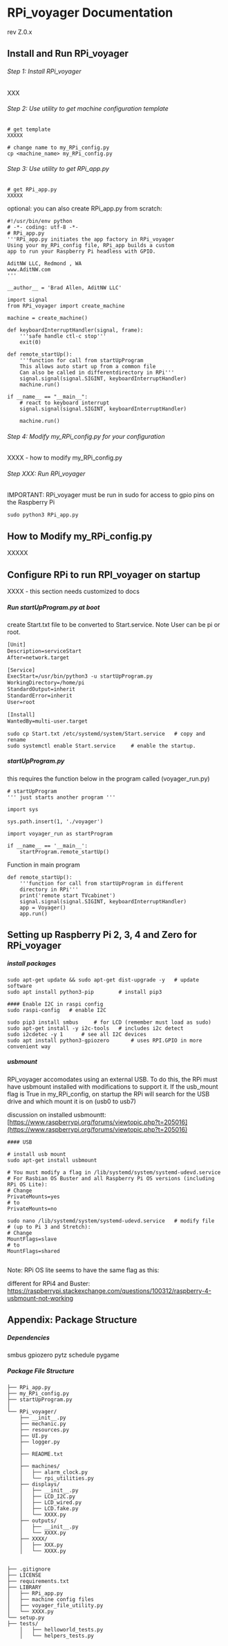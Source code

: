 # RPi_voyager Documentation

rev Z.0.x

## Install and Run RPi_voyager

###### Step 1:  Install RPi_voyager

XXX

###### Step 2:  Use utility to get machine configuration template

```
# get template
XXXXX

# change name to my_RPi_config.py
cp <machine_name> my_RPi_config.py
```

###### Step 3:  Use utility to get RPi_app.py

```
# get RPi_app.py
XXXXX
```

optional:  you can also create RPi_app.py from scratch:

```
#!/usr/bin/env python
# -*- coding: utf-8 -*-
# RPi_app.py
'''RPi_app.py initiates the app factory in RPi_voyager
Using your my_RPi_config file, RPi_app builds a custom
app to run your Raspberry Pi headless with GPIO.

AditNW LLC, Redmond , WA
www.AditNW.com
'''

__author__ = 'Brad Allen, AditNW LLC'

import signal
from RPi_voyager import create_machine

machine = create_machine()

def keyboardInterruptHandler(signal, frame):
    '''safe handle ctl-c stop'''
    exit(0)

def remote_startUp():
    '''function for call from startUpProgram
    This allows auto start up from a common file
    Can also be called in differentdirectory in RPi'''
    signal.signal(signal.SIGINT, keyboardInterruptHandler)
    machine.run()

if __name__ == "__main__":
	# react to keyboard interrupt
    signal.signal(signal.SIGINT, keyboardInterruptHandler)

    machine.run()
```

###### Step 4:  Modify my_RPi_config.py for your configuration

XXXX - how to modify my_RPi_config.py

###### Step XXX:  Run RPi_voyager

IMPORTANT:  RPi_voyager must be run in sudo for access to gpio pins on the Raspberry Pi

```
sudo python3 RPi_app.py
```



## How to Modify my_RPi_config.py

XXXXX



## Configure RPi to run RPI_voyager on startup

XXXX - this section needs customized to docs

##### Run startUpProgram.py at boot

create Start.txt file to be converted to Start.service.  Note User can be pi or root.

```Start.txt
[Unit]
Description=serviceStart
After=network.target

[Service]
ExecStart=/usr/bin/python3 -u startUpProgram.py
WorkingDirectory=/home/pi
StandardOutput=inherit
StandardError=inherit
User=root

[Install]
WantedBy=multi-user.target
```



```startup
sudo cp Start.txt /etc/systemd/system/Start.service   # copy and rename
sudo systemctl enable Start.service		# enable the startup.
```

##### startUpProgram.py

this requires the function below in the program called (voyager_run.py)

```
# startUpProgram
''' just starts another program '''

import sys

sys.path.insert(1, './voyager')

import voyager_run as startProgram

if __name__ == '__main__':
    startProgram.remote_startUp()
```

Function in main program

```
def remote_startUp():
    '''function for call from startUpProgram in different
    directory in RPi'''
    print('remote start TVcabinet')
    signal.signal(signal.SIGINT, keyboardInterruptHandler)
    app = Voyager()
    app.run()
```



## Setting up Raspberry Pi 2, 3, 4 and Zero for RPi_voyager

##### install packages

```
sudo apt-get update && sudo apt-get dist-upgrade -y   # update software
sudo apt install python3-pip		# install pip3

#### Enable I2C in raspi config
sudo raspi-config	# enable I2C

sudo pip3 install smbus		# for LCD (remember must load as sudo)
sudo apt-get install -y i2c-tools	# includes i2c detect
sudo i2cdetec -y 1		# see all I2C devices
sudo apt install python3-gpiozero		# uses RPI.GPIO in more convenient way

```

##### usbmount

RPi_voyager accomodates using an external USB.  To do this, the RPi must have usbmount installed with modifications to support it.  If the usb_mount flag is True in my_RPi_config, on startup the RPi will search for the USB drive and which mount it is on (usb0 to usb7)

discussion on installed usbmountt:  [https://www.raspberrypi.org/forums/viewtopic.php?t=205016](https://www.raspberrypi.org/forums/viewtopic.php?t=205016)

```
#### USB

# install usb mount
sudo apt-get install usbmount

# You must modify a flag in /lib/systemd/system/systemd-udevd.service
# For Rasbian OS Buster and all Raspberry Pi OS versions (including RPi OS Lite):
# Change 
PrivateMounts=yes 
# to 
PrivateMounts=no

sudo nano /lib/systemd/system/systemd-udevd.service   # modify file
# (up to Pi 3 and Stretch):
# Change 
MountFlags=slave 
# to 
MountFlags=shared


```



Note: RPi OS lite seems to have the same flag as this:

different for RPi4 and Buster:  https://raspberrypi.stackexchange.com/questions/100312/raspberry-4-usbmount-not-working

## Appendix:  Package Structure

##### **Dependencies**

smbus
gpiozero
pytz
schedule
pygame



##### Package File Structure

```
├── RPi_app.py
├── my_RPi_config.py
├── startUpProgram.py
│
└── RPi_voyager/
    ├── __init__.py
    ├── mechanic.py
    ├── resources.py
    ├── UI.py
    ├── logger.py
	│
	├── README.txt
	│
	├── machines/
	│   ├── alarm_clock.py
	│   └── rpi_utilities.py
	├── displays/
	│   ├── __init__.py
	│   ├── LCD_I2C.py
	│   ├── LCD_wired.py
	│   ├── LCD.fake.py
	│   └── XXXX.py
	├── outputs/
	│   ├── __init__.py
	│   └── XXXX.py
	├── XXXX/
	│   ├── XXX.py
	│   └── XXXX.py


├── .gitignore
├── LICENSE
├── requirements.txt
├── LIBRARY
│   ├── RPi_app.py
│   ├── machine config files
│   ├── voyager_file_utility.py
│   └── XXXX.py
└── setup.py
├── tests/
	│   ├── helloworld_tests.py
	│   └── helpers_tests.py
```

